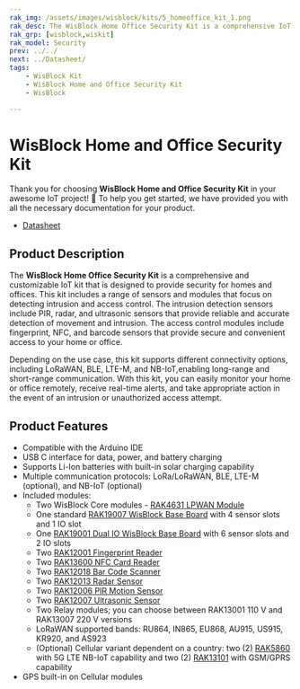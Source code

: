 ```yaml
---
rak_img: /assets/images/wisblock/kits/5_homeoffice_kit_1.png
rak_desc: The WisBlock Home Office Security Kit is a comprehensive IoT kit that focuses on detecting intrusion (PIR, Radar, Ultrasonic) and access control (Fingerprint, NFC, Barcode) for homes and offices, It also supports different connectivity options like LoRaWAN, BLE, LTE-M, and NB-IoT.
rak_grp: [wisblock,wiskit]
rak_model: Security
prev: ../../
next: ../Datasheet/
tags:
    - WisBlock Kit
    - WisBlock Home and Office Security Kit
    - WisBlock

---
```


# WisBlock Home and Office Security Kit

Thank you for choosing **WisBlock Home and Office Security Kit** in your awesome IoT project! 🎉 To help you get started, we have provided you with all the necessary documentation for your product.

* [Datasheet](../Datasheet/)

## Product Description

The **WisBlock Home Office Security Kit** is a comprehensive and customizable IoT kit that is designed to provide security for homes and offices. This kit includes a range of sensors and modules that focus on detecting intrusion and access control. The intrusion detection sensors include PIR, radar, and ultrasonic sensors that provide reliable and accurate detection of movement and intrusion. The access control modules include fingerprint, NFC, and barcode sensors that provide secure and convenient access to your home or office.

Depending on the use case, this kit supports different connectivity options, including LoRaWAN, BLE, LTE-M, and NB-IoT,enabling long-range and short-range communication. With this kit, you can easily monitor your home or office remotely, receive real-time alerts, and take appropriate action in the event of an intrusion or unauthorized access attempt.

## Product Features

- Compatible with the Arduino IDE
- USB C interface for data, power, and battery charging
- Supports Li-Ion batteries with built-in solar charging capability
- Multiple communication protocols: LoRa/LoRaWAN, BLE, LTE-M (optional), and NB-IoT (optional)
- Included modules:
    - Two WisBlock Core modules - [RAK4631 LPWAN Module](/Product-Categories/WisBlock/RAK4631/Quickstart/)
    - One standard [RAK19007 WisBlock Base Board](/Product-Categories/WisBlock/RAK19007/Quickstart/) with 4 sensor slots and 1 IO slot
    - One [RAK19001 Dual IO WisBlock Base Board](/Product-Categories/WisBlock/RAK19001/Overview/) with 6 sensor slots and 2 IO slots
    - Two [RAK12001 Fingerprint Reader](/Product-Categories/WisBlock/RAK12001/Quickstart/)
    - Two [RAK13600 NFC Card Reader](/Product-Categories/WisBlock/RAK13600/Quickstart/)
    - Two [RAK12018 Bar Code Scanner](/Product-Categories/WisBlock/RAK12018/Quickstart/)
    - Two [RAK12013 Radar Sensor](/Product-Categories/WisBlock/RAK12013/Quickstart/)
    - Two [RAK12006 PIR Motion Sensor](/Product-Categories/WisBlock/RAK12006/Quickstart/)
    - Two [RAK12007 Ultrasonic Sensor](/Product-Categories/WisBlock/RAK12007/Quickstart/)
    - Two Relay modules; you can choose between RAK13001 110&nbsp;V and RAK13007 220&nbsp;V versions
    - LoRaWAN supported bands: RU864, IN865, EU868, AU915, US915, KR920, and AS923
    - (Optional) Cellular variant dependent on a country: two (2) [RAK5860](/Product-Categories/WisBlock/RAK5860/Quickstart/) with 5G LTE NB-IoT capability and two (2) [RAK13101](/Product-Categories/WisBlock/RAK13101/Quickstart/) with GSM/GPRS capability
- GPS built-in on Cellular modules